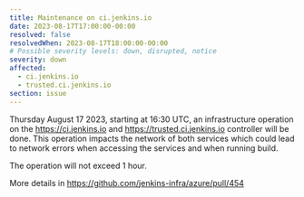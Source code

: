 ```yaml
---
title: Maintenance on ci.jenkins.io
date: 2023-08-17T17:00:00-00:00
resolved: false
resolvedWhen: 2023-08-17T18:00:00-00:00
# Possible severity levels: down, disrupted, notice
severity: down
affected:
  - ci.jenkins.io
  - trusted.ci.jenkins.io
section: issue
---
```


Thursday August 17 2023, starting at 16:30 UTC, an infrastructure operation on the <https://ci.jenkins.io> and <https://trusted.ci.jenkins.io> controller will be done.
This operation impacts the network of both services which could lead to network errors when accessing the services and when running build.

The operation will not exceed 1 hour.

More details in <https://github.com/jenkins-infra/azure/pull/454>
